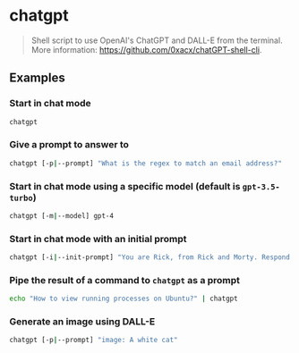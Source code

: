 # chatgpt

> Shell script to use OpenAI's ChatGPT and DALL-E from the terminal. More information: <https://github.com/0xacx/chatGPT-shell-cli>.

## Examples

### Start in chat mode

```bash
chatgpt
```

### Give a prompt to answer to

```bash
chatgpt [-p|--prompt] "What is the regex to match an email address?"
```

### Start in chat mode using a specific model (default is `gpt-3.5-turbo`)

```bash
chatgpt [-m|--model] gpt-4
```

### Start in chat mode with an initial prompt

```bash
chatgpt [-i|--init-prompt] "You are Rick, from Rick and Morty. Respond to questions using his mannerism and include insulting jokes."
```

### Pipe the result of a command to `chatgpt` as a prompt

```bash
echo "How to view running processes on Ubuntu?" | chatgpt
```

### Generate an image using DALL-E

```bash
chatgpt [-p|--prompt] "image: A white cat"
```
